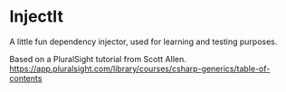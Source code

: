 # InjectIt

A little fun dependency injector, used for learning and testing purposes.

Based on a PluralSight tutorial from Scott Allen. https://app.pluralsight.com/library/courses/csharp-generics/table-of-contents
